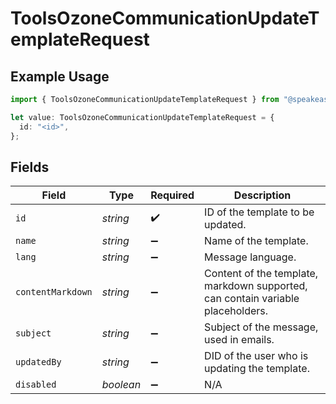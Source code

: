 # ToolsOzoneCommunicationUpdateTemplateRequest

## Example Usage

```typescript
import { ToolsOzoneCommunicationUpdateTemplateRequest } from "@speakeasy-sdks/bluesky/models/operations";

let value: ToolsOzoneCommunicationUpdateTemplateRequest = {
  id: "<id>",
};
```

## Fields

| Field                                                                           | Type                                                                            | Required                                                                        | Description                                                                     |
| ------------------------------------------------------------------------------- | ------------------------------------------------------------------------------- | ------------------------------------------------------------------------------- | ------------------------------------------------------------------------------- |
| `id`                                                                            | *string*                                                                        | :heavy_check_mark:                                                              | ID of the template to be updated.                                               |
| `name`                                                                          | *string*                                                                        | :heavy_minus_sign:                                                              | Name of the template.                                                           |
| `lang`                                                                          | *string*                                                                        | :heavy_minus_sign:                                                              | Message language.                                                               |
| `contentMarkdown`                                                               | *string*                                                                        | :heavy_minus_sign:                                                              | Content of the template, markdown supported, can contain variable placeholders. |
| `subject`                                                                       | *string*                                                                        | :heavy_minus_sign:                                                              | Subject of the message, used in emails.                                         |
| `updatedBy`                                                                     | *string*                                                                        | :heavy_minus_sign:                                                              | DID of the user who is updating the template.                                   |
| `disabled`                                                                      | *boolean*                                                                       | :heavy_minus_sign:                                                              | N/A                                                                             |